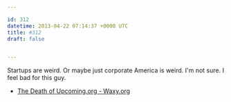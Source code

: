 ```yaml
---

id: 312
datetime: 2013-04-22 07:14:37 +0000 UTC
title: #312
draft: false


---
```


Startups are weird. Or maybe just corporate America is weird. I'm not sure. I feel bad for this guy. 

 
 * [The Death of Upcoming.org - Waxy.org](http://waxy.org/2013/04/the_death_of_upcomingorg/)


